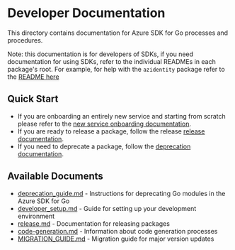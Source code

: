 # Developer Documentation

This directory contains documentation for Azure SDK for Go processes and procedures.

Note: this documentation is for developers of SDKs, if you need documentation for using SDKs, refer to the individual READMEs in each package's root. For example, for help with the `azidentity` package refer to the [README here](https://github.com/Azure/azure-sdk-for-go/blob/main/sdk/azidentity/README.md)

## Quick Start

- If you are onboarding an entirely new service and starting from scratch please refer to the [new service onboarding documentation][new_service_docs].
- If you are ready to release a package, follow the release [release documentation][release].
- If you need to deprecate a package, follow the [deprecation documentation][deprecation].

## Available Documents

- [deprecation_guide.md](https://github.com/Azure/azure-sdk-for-go/blob/main/documentation/deprecation_guide.md) - Instructions for deprecating Go modules in the Azure SDK for Go
- [developer_setup.md](https://github.com/Azure/azure-sdk-for-go/blob/main/documentation/developer_setup.md) - Guide for setting up your development environment
- [release.md](https://github.com/Azure/azure-sdk-for-go/blob/main/documentation/release.md) - Documentation for releasing packages
- [code-generation.md](https://github.com/Azure/azure-sdk-for-go/blob/main/documentation/code-generation.md) - Information about code generation processes
- [MIGRATION_GUIDE.md](https://github.com/Azure/azure-sdk-for-go/blob/main/documentation/MIGRATION_GUIDE.md) - Migration guide for major version updates

<!-- LINKS -->
[new_service_docs]: https://github.com/Azure/azure-sdk-for-go/blob/main/documentation/developer_setup.md
[release]: https://github.com/Azure/azure-sdk-for-go/blob/main/documentation/release.md
[deprecation]: https://github.com/Azure/azure-sdk-for-go/blob/main/documentation/deprecation_guide.md